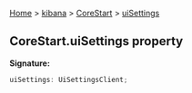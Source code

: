 [Home](./index) &gt; [kibana](./kibana.md) &gt; [CoreStart](./kibana.corestart.md) &gt; [uiSettings](./kibana.corestart.uisettings.md)

## CoreStart.uiSettings property

<b>Signature:</b>

```typescript
uiSettings: UiSettingsClient;
```
